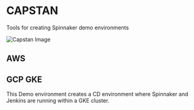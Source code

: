 # CAPSTAN
Tools for creating Spinnaker demo environments

![Capstan Image](https://upload.wikimedia.org/wikipedia/commons/thumb/e/ea/Star_of_India_capstan_1.JPG/320px-Star_of_India_capstan_1.JPG)




## AWS




## GCP GKE

This Demo environment creates a CD environment where Spinnaker and Jenkins are running within a GKE cluster.






